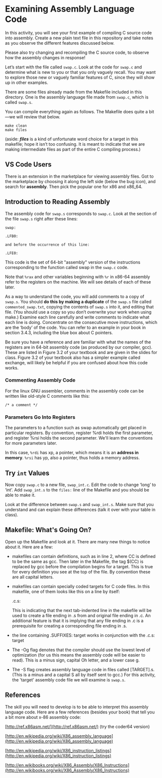 # Examining Assembly Language Code

In this activity, you will see your first example of compiling C source code into assembly. Create a new plain text file in this repository and take notes as you observe the different features discussed below.

Please also try changing and recompiling the C source code, to observe how the assembly changes in response!

Let’s start with the file called `swap.c`.  Look at the code for `swap.c` and determine what is new to you or that you only vaguely recall.  You may want to explore those new or vaguely familiar features of C, since they will show up in other examples. 

There are some files already made from the Makefile included in this directory. One is the assembly language file made from `swap.c`, which is called `swap.s`.

You can compile everything again as follows. The Makefile does quite a bit—we will review that below.

    make clean
	make files

(aside: **_files_** is a kind of unfortunate word choice for a target in this makefile; hope it isn’t too confusing. It is meant to indicate that we are making intermediate files as part of the entire C compiling process.)

## VS Code Users

There is an extension in the marketplace for viewing assembly files. Got to the marketplace by choosing it along the left side (below the bug icon), and search for **assembly**. Then pick the popular one for x86 and x86_64.

## Introduction to Reading Assembly

The assembly code for `swap.s` corresponds to `swap.c`. Look at the section of the file `swap.s` right after these lines:

    swap:

    .LFB0:

    and before the occurrence of this line:

    .LFE0:

This code is the set of 64-bit "assembly" version of the instructions corresponding to the function called swap in the `swap.c` code.

Note that `%rax` and other variables beginning with `%r` in x86-64 assembly refer to the registers on the machine.  We will see details of each of these later.

As a way to understand the code, you will add comments to a copy of `swap.s`.  You should **do this by making a duplicate** of the `swap.s` file called `commented_swap.txt`, copying the contents of `swap.s` into it, and editing that file. (You should use a copy so you don’t overwrite your work when using make.) Examine each line carefully and write comments to indicate what each line is doing. Concentrate on the consecutive move instructions, which are the ‘body’ of the code. You can refer to an example in your book in section 3.4.3, including the blue box about C pointers.

Be sure you have a reference and are familiar with what the names of the registers are in 64-bit assembly code (as produced by our compiler, gcc).  These are listed in Figure 3.2 of your textbook and are given in the slides for class. Figure 3.2 of your textbook also has a simpler example called exchange, will likely be helpful if you are confused about how this code works.

### Commenting Assembly Code

For the linux GNU assembler, comments in the assembly code can be written like old-style C comments like this:

    /* a comment */

### Parameters Go Into Registers

The parameters to a function such as swap automatically get placed in particular registers. By convention, register %rdi holds the first parameter, and register %rsi holds the second parameter. We'll learn the conventions for more parameters later.

In this case, `%rdi` has xp, a pointer, which means it is an **address in memory**. `%rsi` has yp, also a pointer, thus holds a memory address.

## Try `int` Values

Now copy `swap.c` to a new file, `swap_int.c`.  Edit the code to change ‘long’ to ‘int’. Add `swap_int.s` to the `files:` line of the Makefile and you should be able to make it.

Look at the difference between `swap.s` and `swap_int.s`.  Make sure that you understand and can explain these differences (talk it over with your table in class).

## Makefile: What's Going On?

Open up the Makefile and look at it. There are many new things to notice about it. Here are a few:

* makefiles can contain definitions, such as in line 2, where CC is defined to be the same as gcc.  Then later in the Makefile, the tag $(CC)  is replaced by gcc before the compilation begins for a target. This is true for every definition you see at the top of the file. By convention these are all capital letters.

* makefiles can contain specially coded targets for C code files. In this makefile, one of them looks like this on a line by itself:

    .c.s:
	
	This is indicating that the next tab-indented line in the makefile will be used to create a file ending in .s from and original file ending in .c. An additional feature is that it is implying that any file ending in .c is a prerequisite for creating a corresponding file ending in .s.

* the line containing .SUFFIXES: target works in conjunction with the .c.s: target

* The -Og flag denotes that the compiler should use the lowest level of optimization (for us this means the assembly code will be easier to read). This is a minus sign, capital Oh letter,  and a lower case g. 

* The -S flag creates assembly language code in files called [TARGET].s. (This is a minus and a capital S all by itself sent to gcc.) For this activity, the 'target' assembly code file we will examine is `swap.s`.

## References

The skill you will need to develop is to be able to interpret this assembly language code.  Here are a few references (besides your book) that tell you a bit more about x-86 assembly code:

[http://ref.x86asm.net/](http://ref.x86asm.net/)   (try the coder64 version)

[http://en.wikipedia.org/wiki/X86_assembly_language](http://en.wikipedia.org/wiki/X86_assembly_language)

[http://en.wikipedia.org/wiki/X86_instruction_listings](http://en.wikipedia.org/wiki/X86_instruction_listings)

[http://en.wikibooks.org/wiki/X86_Assembly/X86_Instructions](http://en.wikibooks.org/wiki/X86_Assembly/X86_Instructions)
